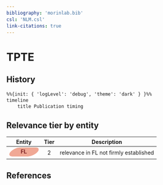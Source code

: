 ```yaml
---
bibliography: 'morinlab.bib'
csl: 'NLM.csl'
link-citations: true
---
```


# TPTE

## History

```mermaid
%%{init: { 'logLevel': 'debug', 'theme': 'dark' } }%%
timeline
    title Publication timing
```


## Relevance tier by entity

|Entity|Tier|Description|
|:------:|:----:|--------------------------------------|
|![FL](images/icons/FL_tier2.png)|2|relevance in FL not firmly established|





## References



